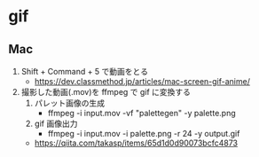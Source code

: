 # gif

## Mac

1. Shift + Command + 5 で動画をとる
    * https://dev.classmethod.jp/articles/mac-screen-gif-anime/
1. 撮影した動画(.mov)を ffmpeg で gif に変換する
    1. パレット画像の生成
        * ffmpeg -i input.mov -vf "palettegen" -y palette.png
    1. gif 画像出力
        * ffmpeg -i input.mov -i palette.png -r 24 -y output.gif
    * https://qiita.com/takasp/items/65d1d0d90073bcfc4873
